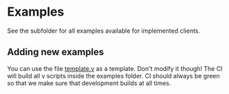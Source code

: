 # Examples

See the subfolder for all examples available for implemented clients.

## Adding new examples

You can use the file [template.v](template.v) as a template. Don't modify it though! The CI will build all v scripts inside the examples folder. CI should always be green so that we make sure that development builds at all times. 
